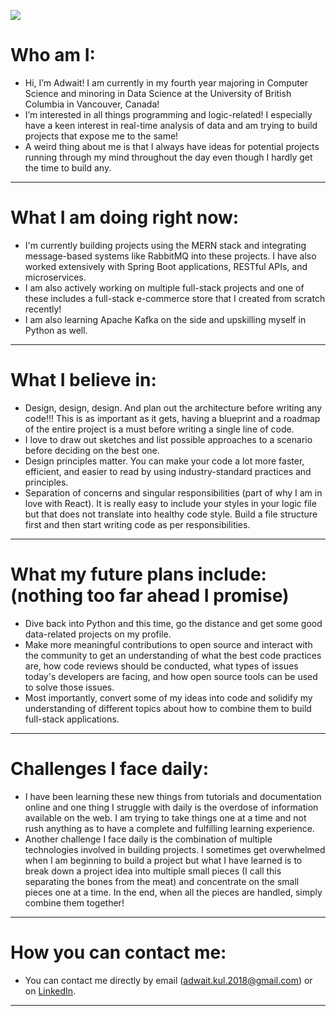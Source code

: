 ![](https://komarev.com/ghpvc/?username=AdwaitKulkarni58&color=blue)
# Who am I:  
- Hi, I’m Adwait! I am currently in my fourth year majoring in Computer Science and minoring in Data Science at the University of British Columbia in Vancouver, Canada!  
- I’m interested in all things programming and logic-related! I especially have a keen interest in real-time analysis of data and am trying to build projects that expose me to the same!
- A weird thing about me is that I always have ideas for potential projects running through my mind throughout the day even though I hardly get the time to build any.
  
<hr />   
  
# What I am doing right now:    
- I'm currently building projects using the MERN stack and integrating message-based systems like RabbitMQ into these projects. I have also worked extensively with Spring Boot applications, RESTful APIs, and microservices.
- I am also actively working on multiple full-stack projects and one of these includes a full-stack e-commerce store that I created from scratch recently!  
- I am also learning Apache Kafka on the side and upskilling myself in Python as well.

<hr />

# What I believe in:
- Design, design, design. And plan out the architecture before writing any code!!! This is as important as it gets, having a blueprint and a roadmap of the entire project is a must before writing a single line of code.
- I love to draw out sketches and list possible approaches to a scenario before deciding on the best one.
- Design principles matter. You can make your code a lot more faster, efficient, and easier to read by using industry-standard practices and principles.
- Separation of concerns and singular responsibilities (part of why I am in love with React). It is really easy to include your styles in your logic file but that does not translate into healthy code style. Build a file structure first and then start writing code as per responsibilities.  

<hr />

# What my future plans include: (nothing too far ahead I promise)  
- Dive back into Python and this time, go the distance and get some good data-related projects on my profile.
- Make more meaningful contributions to open source and interact with the community to get an understanding of what the best code practices are, how code reviews should be conducted, what types of issues today's developers are facing, and how open source tools can be used to solve those issues.
- Most importantly, convert some of my ideas into code and solidify my understanding of different topics about how to combine them to build full-stack applications.  

<hr />

# Challenges I face daily:  
- I have been learning these new things from tutorials and documentation online and one thing I struggle with daily is the overdose of information available on the web. I am trying to take things one at a time and not rush anything as to have a complete and fulfilling learning experience.  
- Another challenge I face daily is the combination of multiple technologies involved in building projects. I sometimes get overwhelmed when I am beginning to build a project but what I have learned is to break down a project idea into multiple small pieces (I call this separating the bones from the meat) and concentrate on the small pieces one at a time. In the end, when all the pieces are handled, simply combine them together!  

<hr />

# How you can contact me:  
- You can contact me directly by email (adwait.kul.2018@gmail.com) or on [LinkedIn](https://www.linkedin.com/in/adwaitkulkarni58).
 <hr />  
<!---
AdwaitKulkarni58/AdwaitKulkarni58 is a ✨ special ✨ repository because its `README.md` (this file) appears on your GitHub profile.
You can click the Preview link to take a look at your changes.
--->
